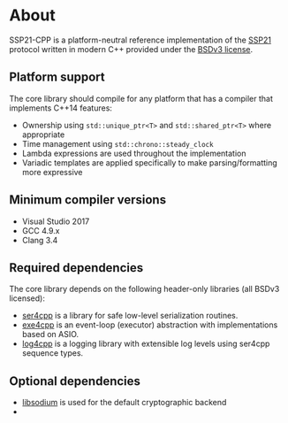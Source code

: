 # About

SSP21-CPP is a platform-neutral reference implementation of the [SSP21](TODO) protocol written in modern C++ provided under the [BSDv3 license](https://opensource.org/licenses/BSD-3-Clause).

## Platform support

The core library should compile for any platform that has a compiler that implements C++14 features:

* Ownership using `std::unique_ptr<T>` and `std::shared_ptr<T>` where appropriate
* Time management using `std::chrono::steady_clock`
* Lambda expressions are used throughout the implementation
* Variadic templates are applied specifically to make parsing/formatting more expressive

## Minimum compiler versions

* Visual Studio 2017
* GCC 4.9.x
* Clang  3.4

## Required dependencies

The core library depends on the following header-only libraries (all BSDv3 licensed):

* [ser4cpp](https://github.com/automatak/ser4cpp) is a library for safe low-level serialization routines.
* [exe4cpp](https://github.com/automatak/exe4cpp) is an event-loop (executor) abstraction with implementations based on ASIO.
* [log4cpp](https://github.com/automatak/log4cpp) is a logging library with extensible log levels using ser4cpp sequence types.

## Optional dependencies

* [libsodium](https://download.libsodium.org/doc/) is used for the default cryptographic backend
* 
